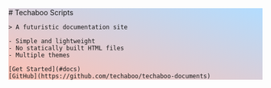 <!-- filepath: coverpage.md -->
<section class="cover show" style="background: linear-gradient(to left bottom, hsl(207, 100%, 85%) 0%, hsl(11, 100%, 85%) 100%);">
  <div class="mask"></div>
  <div class="cover-main">
    # Techaboo Scripts

    > A futuristic documentation site

    - Simple and lightweight
    - No statically built HTML files
    - Multiple themes

    [Get Started](#docs)
    [GitHub](https://github.com/techaboo/techaboo-documents)
  </div>
</section>
